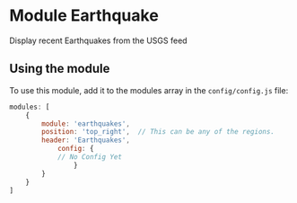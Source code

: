 # Module Earthquake
Display recent Earthquakes from the USGS feed

## Using the module

To use this module, add it to the modules array in the `config/config.js` file:
````javascript
modules: [
	{
		module: 'earthquakes',
		position: 'top_right',	// This can be any of the regions.
		header: 'Earthquakes',
        	config: {  
			// No Config Yet
            	}
        }
	}
]
````
